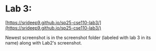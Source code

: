 # Lab 3:

[https://srideep9.github.io/sp25-cse110-lab3/](https://srideep9.github.io/sp25-cse110-lab3/)

Newest screenshot is in the screenshot folder (labeled with lab 3 in its name) along with Lab2's screenshot.
